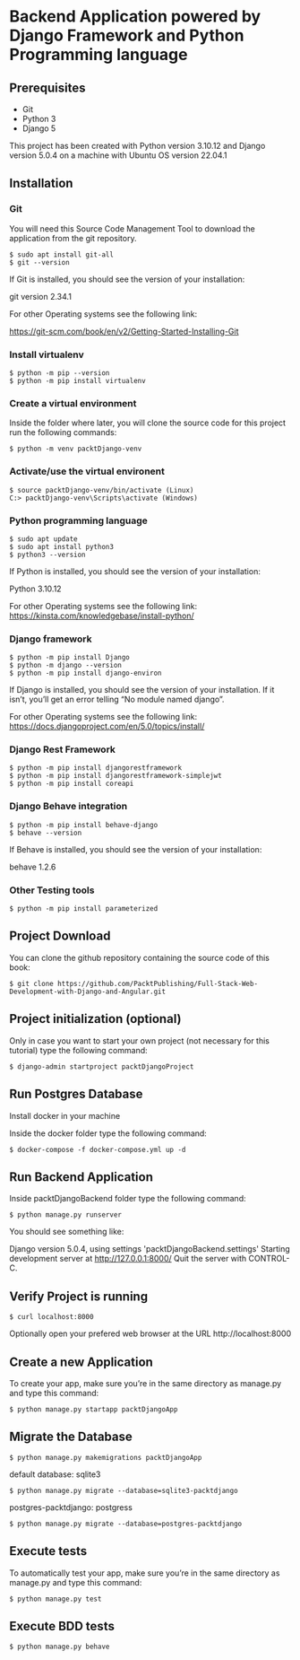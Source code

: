 # Backend Application powered by Django Framework and Python Programming language

## Prerequisites

* Git
* Python 3
* Django 5

This project has been created with Python version 3.10.12 and Django version 5.0.4 on a machine with Ubuntu OS version 22.04.1

## Installation

### Git

You will need this Source Code Management Tool to download the application from the git repository.

```shell
$ sudo apt install git-all
$ git --version
```
If Git is installed, you should see the version of your installation:

git version 2.34.1

For other Operating systems see the following link:

https://git-scm.com/book/en/v2/Getting-Started-Installing-Git

### Install virtualenv
```shell
$ python -m pip --version
$ python -m pip install virtualenv
```

### Create a virtual environment 
Inside the folder where later, you will clone the source code for this project run the following commands: 
```shell
$ python -m venv packtDjango-venv
```

### Activate/use the virtual environent
```shell
$ source packtDjango-venv/bin/activate (Linux)
C:> packtDjango-venv\Scripts\activate (Windows)
```

### Python programming language

```shell
$ sudo apt update
$ sudo apt install python3
$ python3 --version
```
If Python is installed, you should see the version of your installation:

Python 3.10.12

For other Operating systems see the following link:
https://kinsta.com/knowledgebase/install-python/

### Django framework

```shell
$ python -m pip install Django
$ python -m django --version
$ python -m pip install django-environ
```
If Django is installed, you should see the version of your installation. If it isn’t, you’ll get an error telling “No module named django”.

For other Operating systems see the following link:
https://docs.djangoproject.com/en/5.0/topics/install/

### Django Rest Framework

```shell
$ python -m pip install djangorestframework
$ python -m pip install djangorestframework-simplejwt
$ python -m pip install coreapi
```

### Django Behave integration

```shell
$ python -m pip install behave-django
$ behave --version
```
If Behave is installed, you should see the version of your installation:

behave 1.2.6

### Other Testing tools

```shell
$ python -m pip install parameterized
```

## Project Download
You can clone the github repository containing the source code of this book:
```shell
$ git clone https://github.com/PacktPublishing/Full-Stack-Web-Development-with-Django-and-Angular.git 
```

## Project initialization (optional)
Only in case you want to start your own project (not necessary for this tutorial) type the following command:

```shell
$ django-admin startproject packtDjangoProject
```
## Run Postgres Database
Install docker in your machine

Inside the docker folder type the following command:

```shell
$ docker-compose -f docker-compose.yml up -d
```

## Run Backend Application
Inside packtDjangoBackend folder type the following command:

```shell
$ python manage.py runserver
```

You should see something like:

Django version 5.0.4, using settings 'packtDjangoBackend.settings'
Starting development server at http://127.0.0.1:8000/
Quit the server with CONTROL-C.

## Verify Project is running
```shell
$ curl localhost:8000
```
Optionally open your prefered web browser at the URL http://localhost:8000

## Create a new Application

To create your app, make sure you’re in the same directory as manage.py and type this command:

```shell
$ python manage.py startapp packtDjangoApp
```

## Migrate the Database 
```shell
$ python manage.py makemigrations packtDjangoApp
```
default database: sqlite3
```shell
$ python manage.py migrate --database=sqlite3-packtdjango
```
postgres-packtdjango: postgress
```shell
$ python manage.py migrate --database=postgres-packtdjango
```

## Execute tests

To automatically test your app, make sure you’re in the same directory as manage.py and type this command:

```shell
$ python manage.py test
```

## Execute BDD tests
```shell
$ python manage.py behave
```